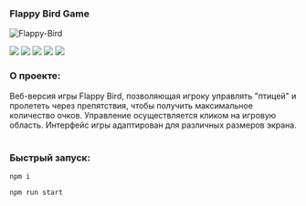 ### Flappy Bird Game

![Flappy-Bird](https://github.com/Melyfr/flappy-bird/assets/72978278/a61b35a7-a596-47d2-bfe9-9f47a895c411)
<div>
  <img src="https://img.shields.io/badge/JavaScript-1F2544?style=for-the-badge&logo=javascript&logoColor=#F7DF1E"/> 
  <img src="https://img.shields.io/badge/HTML-1F2544?style=for-the-badge&logo=html5&logoColor=#E34F26"/> 
  <img src="https://img.shields.io/badge/CSS-1F2544?style=for-the-badge&logo=css3&logoColor=1572B6"/> 
  <img src="https://img.shields.io/badge/React-1F2544?style=for-the-badge&logo=react&logoColor=#61DAFB"/> 
  <img src="https://img.shields.io/badge/Webpack-1F2544?style=for-the-badge&logo=webpack&logoColor=#8DD6F9"/> 
</div>

### О проекте:

Веб-версия игры Flappy Bird, позволяющая игроку управлять "птицей" и пролететь через препятствия, чтобы получить максимальное количество очков. Управление осуществляется кликом на игровую область. Интерфейс игры адаптирован для различных размеров экрана.
#

### Быстрый запуск:

```
npm i
```
```
npm run start
```
